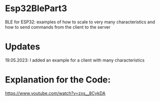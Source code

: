 # Esp32BlePart3
BLE for ESP32: examples of how to scale to very many characteristics and how to send commands from the client to the server

# Updates
19.05.2023: I added an example for a client with many characteristics

# Explanation for the Code:
https://www.youtube.com/watch?v=zxs__8CykDA
